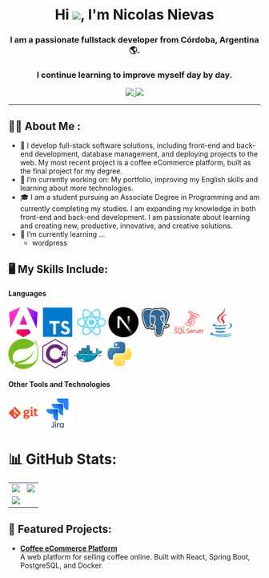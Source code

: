<div id="header" align="center">
    <h1 align="center">Hi  <img src="https://media.giphy.com/media/hvRJCLFzcasrR4ia7z/giphy.gif" width="30px">, I'm Nicolas Nievas</h1>
    <h3 align="center">I am a passionate fullstack developer from Córdoba, Argentina 🌎.</h3>
    <h3 align="center">I continue learning to improve myself day by day.</h3>
    <div align="center"> 
  <a href="mailto:nicoonievas7@gmail.com">
    <img src="https://img.shields.io/badge/Gmail-333333?style=for-the-badge&logo=gmail&logoColor=red" />
  </a>
  <a href="https://linkedin.com/in/nievas-nicolas/" target="_blank">
    <img src="https://img.shields.io/badge/LinkedIn-0077B5?style=for-the-badge&logo=linkedin&logoColor=white" target="_blank" />
  </a>
</div>
</div>

---

<h2>👨‍💻 About Me : </h2>

- 📝 I develop full-stack software solutions, including front-end and back-end development, database management, and deploying projects to the web. My most recent project is a coffee eCommerce platform, built as the final project for my degree.
- 🔭 I’m currently working on: My portfolio, improving my English skills and learning about more technologies.
- 🎓 I am a student pursuing an Associate Degree in Programming and am currently completing my studies. I am expanding my knowledge in both front-end and back-end development. I am passionate about learning and creating new, productive, innovative, and creative solutions.
- 🌱 I’m currently learning ...
  - wordpress



## 🖥️ My Skills Include:
  
<div align="left">
    <h4>Languages </h4>
    <div>
        <img src="https://github.com/devicons/devicon/blob/master/icons/angular/angular-original.svg" title="Angular" alt="Angular" width="60" height="60"/>&nbsp;
        <img src="https://github.com/devicons/devicon/blob/master/icons/typescript/typescript-plain.svg" title="Typescript" alt="Typescript" width="60" height="60"/>&nbsp;
        <img src="https://github.com/devicons/devicon/blob/master/icons/react/react-original.svg" title="React" **alt="React" width="60" height="60"/>
        <img src="https://github.com/devicons/devicon/blob/master/icons/nextjs/nextjs-original.svg" title="NextJs" **alt="NextJs" width="60" height="60"/>
        <img src="https://github.com/devicons/devicon/blob/master/icons/postgresql/postgresql-original.svg" title="PostgreSQL" alt="PostgreSQL" width="60" height="60"/>&nbsp;
        <img src="https://github.com/devicons/devicon/blob/master/icons/microsoftsqlserver/microsoftsqlserver-plain-wordmark.svg" title="Git" **alt="Git" width="60" height="60"/>
        <img src="https://github.com/devicons/devicon/blob/master/icons/java/java-original.svg" title="Java" alt="Java" width="60" height="60"/>
        <img src="https://github.com/devicons/devicon/blob/master/icons/spring/spring-original.svg" title="Spring" alt="Spring" width="60" height="60"/>
        <img src="https://github.com/devicons/devicon/blob/master/icons/csharp/csharp-line.svg" title="Csharp" alt="Csharp" width="60" height="60"/>
        <img src="https://github.com/devicons/devicon/blob/master/icons/docker/docker-original.svg" title="Docker" alt="Docker" width="60" height="60"/>
        <img src="https://github.com/devicons/devicon/blob/master/icons/python/python-original.svg" title="Git" **alt="Git" width="60" height="60"/>
      </div>
</div> 

<div aling="left">
    <h4> Other Tools and Technologies</h4>
    <div>
        <img src="https://github.com/devicons/devicon/blob/master/icons/git/git-plain-wordmark.svg" title="Angular" alt="Angular" width="60" height="60"/>&nbsp;
        <img src="https://github.com/devicons/devicon/blob/master/icons/jira/jira-original-wordmark.svg" title="Angular" alt="Angular" width="60" height="60"/>&nbsp;
    </div>
</div>


# 📊 GitHub Stats:

<table>
  <tr>
    <td>
      <img src="https://github-readme-stats.vercel.app/api?username=NicolasNievas&theme=dark&hide_border=false">
    </td>
    <td>
      <img src="https://camo.githubusercontent.com/6815d8d1c4dd62b5e9c34011a5c976edfc2bcf8f39b343547f2dc427af195067/68747470733a2f2f6769746875622d726561646d652d73747265616b2d73746174732e6865726f6b756170702e636f6d2f3f757365723d4e69636f6c61734e6965766173267468656d653d6461726b26686964655f626f726465723d66616c7365">
    </td>
  </tr>
  <tr>
    <td colspan="2">
      <img src="https://github-readme-stats.vercel.app/api/top-langs/?username=NicolasNievas&theme=dark&hide_border=false&include_all_commits=true&count_private=true&layout=compact">
    </td>
  </tr>
</table>



## 🚀 Featured Projects:

- **[Coffee eCommerce Platform](https://github.com/NicolasNievas/Tesis-UTN)**  
  A web platform for selling coffee online. Built with React, Spring Boot, PostgreSQL, and Docker.


    


<!--
**NicolasNievas/NicolasNievas** is a ✨ _special_ ✨ repository because its `README.md` (this file) appears on your GitHub profile.

Here are some ideas to get you started:

- 🔭 I’m currently working on ...
- 🌱 I’m currently learning ...
- 👯 I’m looking to collaborate on ...
- 🤔 I’m looking for help with ...
- 💬 Ask me about ...
- 📫 How to reach me: ...
- 😄 Pronouns: ...
- ⚡ Fun fact: ...
  
        <img src="https://img.shields.io/badge/Git-F05032?style=for-the-badge&logo=git&logoColor=white">
        <img src="https://img.shields.io/badge/jira-%230A0FFF.svg?style=for-the-badge&logo=jira&logoColor=white">

        stats
        ![](https://github-readme-streak-stats.herokuapp.com/?user=NicolasNievas&theme=material-palenight&hide_border=false&include_all_commits=true&count_private=true)
![](https://github-readme-stats.vercel.app/api?username=NicolasNievas&show_icons=true&theme=tokyonight&hide_border=true&locale=en)

  
-->
